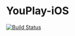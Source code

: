 # YouPlay-iOS

[![Build Status](https://travis-ci.org/wujianguo/YouPlay-iOS.svg?branch=master)](https://travis-ci.org/wujianguo/YouPlay-iOS)

